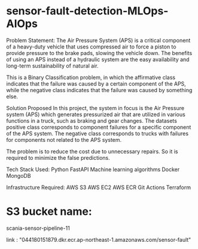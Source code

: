 # sensor-fault-detection-MLOps-AIOps

Problem Statement:
The Air Pressure System (APS) is a critical component of a heavy-duty vehicle that uses compressed air to force a piston to provide pressure to the brake pads, slowing the vehicle down. The benefits of using an APS instead of a hydraulic system are the easy availability and long-term sustainability of natural air.

This is a Binary Classification problem, in which the affirmative class indicates that the failure was caused by a certain component of the APS, while the negative class indicates that the failure was caused by something else.

Solution Proposed
In this project, the system in focus is the Air Pressure system (APS) which generates pressurized air that are utilized in various functions in a truck, such as braking and gear changes. The datasets positive class corresponds to component failures for a specific component of the APS system. The negative class corresponds to trucks with failures for components not related to the APS system.

The problem is to reduce the cost due to unnecessary repairs. So it is required to minimize the false predictions.

Tech Stack Used:
Python
FastAPI
Machine learning algorithms
Docker
MongoDB

Infrastructure Required:
AWS S3
AWS EC2
AWS ECR
Git Actions
Terraform

# S3 bucket name:
scania-sensor-pipeline-11

link : "044180151879.dkr.ecr.ap-northeast-1.amazonaws.com/sensor-fault"
